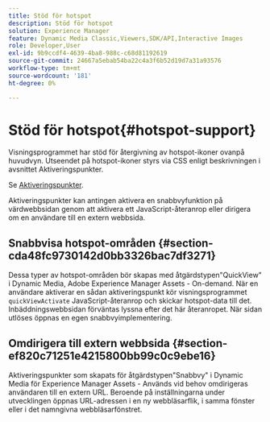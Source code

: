 ```yaml
---
title: Stöd för hotspot
description: Stöd för hotspot
solution: Experience Manager
feature: Dynamic Media Classic,Viewers,SDK/API,Interactive Images
role: Developer,User
exl-id: 9b9ccdf4-4639-4ba8-988c-c68d81192619
source-git-commit: 24667a5ebab54ba22c4a3f6b52d19d7a31a93576
workflow-type: tm+mt
source-wordcount: '181'
ht-degree: 0%

---
```


# Stöd för hotspot{#hotspot-support}

Visningsprogrammet har stöd för återgivning av hotspot-ikoner ovanpå huvudvyn. Utseendet på hotspot-ikoner styrs via CSS enligt beskrivningen i avsnittet Aktiveringspunkter.

Se [Aktiveringspunkter](../../c-html5-aem-asset-viewers/c-html5-aem-interactive-images/c-html5-aem-interactive-image-customizingviewer/r-html5-aem-int-image-customize-hotspots.md#reference-2ac3cc414ef2467390bf53145f1d8d74).

Aktiveringspunkter kan antingen aktivera en snabbvyfunktion på värdwebbsidan genom att aktivera ett JavaScript-återanrop eller dirigera om en användare till en extern webbsida.

## Snabbvisa hotspot-områden {#section-cda48fc9730142d0bb3326bac7df3271}

Dessa typer av hotspot-områden bör skapas med åtgärdstypen&quot;QuickView&quot; i Dynamic Media, Adobe Experience Manager Assets - On-demand. När en användare aktiverar en sådan aktiveringspunkt kör visningsprogrammet `quickViewActivate` JavaScript-återanrop och skickar hotspot-data till det. Inbäddningswebbsidan förväntas lyssna efter det här återanropet. När sidan utlöses öppnas en egen snabbvyimplementering.

## Omdirigera till extern webbsida {#section-ef820c71251e4215800bb99c0c9ebe16}

Aktiveringspunkter som skapats för åtgärdstypen&quot;Snabbvy&quot; i Dynamic Media för Experience Manager Assets - Används vid behov omdirigeras användaren till en extern URL. Beroende på inställningarna under utvecklingen öppnas URL-adressen i en ny webbläsarflik, i samma fönster eller i det namngivna webbläsarfönstret.
